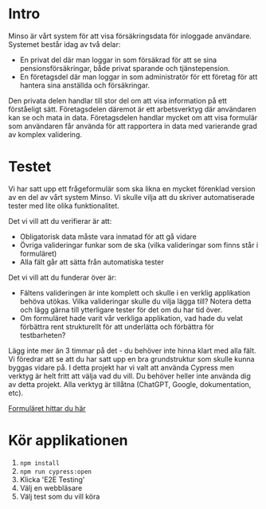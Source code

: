 # Intro

Minso är vårt system för att visa försäkringsdata för inloggade användare. Systemet består idag av två delar:

- En privat del där man loggar in som försäkrad för att se sina pensionsförsäkringar, både privat sparande och tjänstepension.
- En företagsdel där man loggar in som administratör för ett företag för att hantera sina anställda och försäkringar.

Den privata delen handlar till stor del om att visa information på ett förståeligt sätt. Företagsdelen däremot är ett arbetsverktyg där användaren kan se och mata in data. Företagsdelen handlar mycket om att visa formulär som användaren får använda för att rapportera in data med varierande grad av komplex validering.

# Testet
Vi har satt upp ett frågeformulär som ska likna en mycket förenklad version av en del av vårt system Minso. Vi skulle vilja att du skriver automatiserade tester med lite olika funktionalitet. 

Det vi vill att du verifierar är att:

- Obligatorisk data måste vara inmatad för att gå vidare
- Övriga valideringar funkar som de ska (vilka valideringar som finns står i formuläret)
- Alla fält går att sätta från automatiska tester

Det vi vill att du funderar över är:

- Fältens valideringen är inte komplett och skulle i en verklig applikation behöva utökas. Vilka valideringar skulle du vilja lägga till? Notera detta och lägg gärna till ytterligare tester för det om du har tid över. 
- Om formuläret hade varit vår verkliga applikation, vad hade du velat förbättra rent strukturellt för att underlätta och förbättra för testbarheten?


Lägg inte mer än 3 timmar på det - du behöver inte hinna klart med alla fält. Vi föredrar att se att du har satt upp en bra grundstruktur som skulle kunna byggas vidare på.
I detta projekt har vi valt att använda Cypress men verktyg är helt fritt att välja vad du vill. Du behöver heller inte använda dig av detta projekt. Alla verktyg är tillåtna (ChatGPT, Google, dokumentation, etc).

[Formuläret hittar du här](https://docs.google.com/forms/d/e/1FAIpQLScWINEF6sSy0W_-TK8fszx7g5vgPQvrTnaL-9Sl5ZXPdjVZXg/viewform?usp=sf_link)

# Kör applikationen

1. `npm install`
2. `npm run cypress:open`
3. Klicka 'E2E Testing'
4. Välj en webbläsare
5. Välj test som du vill köra